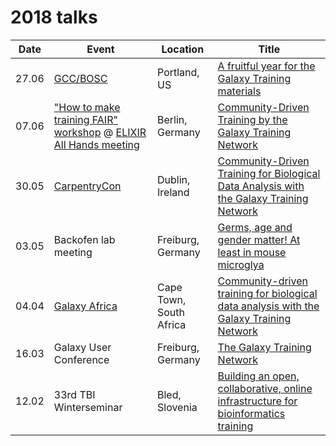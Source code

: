 2018 talks
==========

Date | Event | Location | Title
--- | --- | --- | ---
27.06 | [GCC/BOSC](https://gccbosc2018.sched.com/) | Portland, US | [A fruitful year for the Galaxy Training materials](06_27_gcc)
07.06 | ["How to make training FAIR" workshop](https://docs.google.com/document/d/1wrKUyD_GSq1HakpaOpU8u7KOReBk4S6BpYFDBziaBN0/edit?usp=sharing) @ [ELIXIR All Hands meeting](https://www.elixir-europe.org/events/elixir-all-hands-2018) | Berlin, Germany | [Community-Driven Training by the Galaxy Training Network](18/06_07_elixir_ahm)
30.05 | [CarpentryCon](http://www.carpentrycon.org/) | Dublin, Ireland | [Community-Driven Training for Biological Data Analysis with the Galaxy Training Network](06_30_carpentry_con)
03.05 | Backofen lab meeting | Freiburg, Germany | [Germs, age and gender matter! At least in mouse microglya](05_03_backofen_lab)
04.04 | [Galaxy Africa](http://galaxyafrica.sanbi.ac.za/) | Cape Town, South Africa | [Community-driven training for biological data analysis with the Galaxy Training Network](04_04_galaxy_africa)
16.03 | Galaxy User Conference | Freiburg, Germany | [The Galaxy Training Network](03_16_galaxy_user_conf)
12.02 | 33rd TBI Winterseminar | Bled, Slovenia | [Building an open, collaborative, online infrastructure for bioinformatics training](02_12_bled)

